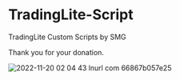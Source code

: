 # TradingLite-Script
TradingLite Custom Scripts by SMG


Thank you for your donation.

![2022-11-20 02 04 43 lnurl com 66867b057e25](https://user-images.githubusercontent.com/86971113/202863851-b4f129f1-f689-4303-a962-eb67ca2e839d.png)
